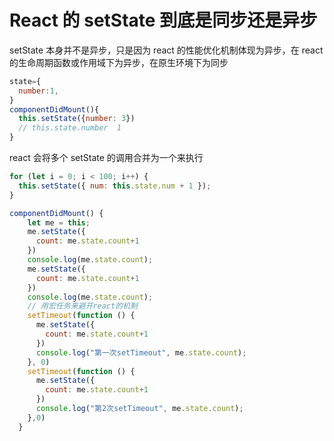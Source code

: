 # React 的 setState 到底是同步还是异步

setState 本身并不是异步，只是因为 react 的性能优化机制体现为异步，在 react 的生命周期函数或作用域下为异步，在原生环境下为同步

```js
state={
  number:1,
}
componentDidMount(){
  this.setState({number: 3})
  // this.state.number  1
}
```

react 会将多个 setState 的调用合并为一个来执行

```js
for (let i = 0; i < 100; i++) {
  this.setState({ num: this.state.num + 1 });
}
```

```js
componentDidMount() {
    let me = this;
    me.setState({
      count: me.state.count+1
    })
    console.log(me.state.count);
    me.setState({
      count: me.state.count+1
    })
    console.log(me.state.count);
    // 用宏任务来避开react的机制
    setTimeout(function () {
      me.setState({
        count: me.state.count+1
      })
      console.log("第一次setTimeout", me.state.count);
    }, 0)
    setTimeout(function () {
      me.setState({
        count: me.state.count+1
      })
      console.log("第2次setTimeout", me.state.count);
    },0)
  }
```
